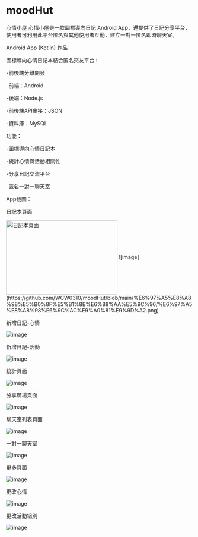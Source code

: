 # moodHut
心情小屋
心情小屋是一款圖標導向日記 Android App，還提供了日記分享平台，使用者可利用此平台匿名與其他使用者互動，建立一對一匿名即時聊天室。

Android App (Kotlin) 作品 

圖標導向心情日記本結合匿名交友平台 : 

-前後端分離開發 

-前端：Android 

-後端：Node.js 

-前後端API串接：JSON 

-資料庫：MySQL



功能： 

-圖標導向心情日記本 

-統計心情與活動相關性 

-分享日記交流平台 

-匿名一對一聊天室



App截圖：

日記本頁面

 <img src="https://github.com/WCW0310/moodHut/blob/main/%E6%97%A5%E8%A8%98%E5%B0%8F%E5%B1%8B%E6%88%AA%E5%9C%96/%E6%97%A5%E8%A8%98%E6%9C%AC%E9%A0%81%E9%9D%A2.png" width = "300" height = "200" alt="日記本頁面" align=center />
![image](https://github.com/WCW0310/moodHut/blob/main/%E6%97%A5%E8%A8%98%E5%B0%8F%E5%B1%8B%E6%88%AA%E5%9C%96/%E6%97%A5%E8%A8%98%E6%9C%AC%E9%A0%81%E9%9D%A2.png)

新增日記-心情

![image](https://github.com/WCW0310/moodHut/blob/main/%E6%97%A5%E8%A8%98%E5%B0%8F%E5%B1%8B%E6%88%AA%E5%9C%96/%E6%96%B0%E5%A2%9E%E6%97%A5%E8%A8%98-%E5%BF%83%E6%83%85.png)

新增日記-活動

![image](https://github.com/WCW0310/moodHut/blob/main/%E6%97%A5%E8%A8%98%E5%B0%8F%E5%B1%8B%E6%88%AA%E5%9C%96/%E6%96%B0%E5%A2%9E%E6%97%A5%E8%A8%98-%E6%B4%BB%E5%8B%95.png)

統計頁面

![image](https://github.com/WCW0310/moodHut/blob/main/%E6%97%A5%E8%A8%98%E5%B0%8F%E5%B1%8B%E6%88%AA%E5%9C%96/%E7%B5%B1%E8%A8%88%E9%A0%81%E9%9D%A2.png)

分享廣場頁面

![image](https://github.com/WCW0310/moodHut/blob/main/%E6%97%A5%E8%A8%98%E5%B0%8F%E5%B1%8B%E6%88%AA%E5%9C%96/%E5%88%86%E4%BA%AB%E5%BB%A3%E5%A0%B4%E9%A0%81%E9%9D%A2.png)

聊天室列表頁面

![image](https://github.com/WCW0310/moodHut/blob/main/%E6%97%A5%E8%A8%98%E5%B0%8F%E5%B1%8B%E6%88%AA%E5%9C%96/%E8%81%8A%E5%A4%A9%E5%AE%A4%E5%88%97%E8%A1%A8%E9%A0%81%E9%9D%A2.png)

一對一聊天室

![image](https://github.com/WCW0310/moodHut/blob/main/%E6%97%A5%E8%A8%98%E5%B0%8F%E5%B1%8B%E6%88%AA%E5%9C%96/%E4%B8%80%E5%B0%8D%E4%B8%80%E8%81%8A%E5%A4%A9%E5%AE%A4.png)

更多頁面

![image](https://github.com/WCW0310/moodHut/blob/main/%E6%97%A5%E8%A8%98%E5%B0%8F%E5%B1%8B%E6%88%AA%E5%9C%96/%E6%9B%B4%E5%A4%9A%E9%A0%81%E9%9D%A2.png)

更改心情

![image](https://github.com/WCW0310/moodHut/blob/main/%E6%97%A5%E8%A8%98%E5%B0%8F%E5%B1%8B%E6%88%AA%E5%9C%96/%E6%9B%B4%E6%94%B9%E5%BF%83%E6%83%85.png)

更改活動組別

![image](https://github.com/WCW0310/moodHut/blob/main/%E6%97%A5%E8%A8%98%E5%B0%8F%E5%B1%8B%E6%88%AA%E5%9C%96/%E6%9B%B4%E6%94%B9%E6%B4%BB%E5%8B%95%E7%B5%84%E5%88%A5.png)

